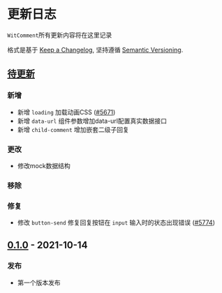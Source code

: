 # 更新日志

`WitComment`所有更新内容将在这里记录

格式是基于 [Keep a Changelog](https://keepachangelog.com/zh-CN/1.0.0/),
坚持遵循 [Semantic Versioning](https://semver.org/lang/zh-CN/).

## [待更新]

### 新增

- 新增 `loading` 加载动画CSS ([#5671](https://github.com/#))
- 新增 `data-url` 组件参数增加data-url配置真实数据接口
- 新增 `child-comment` 增加嵌套二级子回复

### 更改

- 修改mock数据结构

### 移除


### 修复

- 修改 `button-send` 修复回复按钮在 `input` 输入时的状态出现错误 ([#5774](https://github.com/#))


## [0.1.0] - 2021-10-14

### 发布

- 第一个版本发布

[待更新]: https://github.com/#

[0.1.0]: https://github.com/JamieDIng/witComment/releases/tag/v0.1.0

